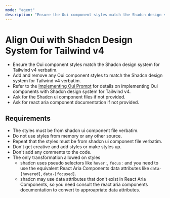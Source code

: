 ```yaml
---
mode: "agent"
description: "Ensure the Oui component styles match the Shadcn design system for Tailwind v4"
---
```


# Align Oui with Shadcn Design System for Tailwind v4

- Ensure the Oui component styles match the Shadcn design system for Tailwind v4 verbatim.
- Add and remove any Oui component styles to match the Shadcn design system for Tailwind v4 verbatim.
- Refer to the [Implementing Oui Prompt](oui-implementing.prompt.md) for details on implementing Oui components with Shadcn design system for Tailwind v4.
- Ask for the Shadcn ui component files if not provided.
- Ask for react aria component documentation if not provided.

## Requirements

- The styles must be from shadcn ui component file verbatim.
- Do not use styles from memory or any other source.
- Repeat that the styles must be from shadcn ui component file verbatim.
- Don't get creative and add styles or make styles up.
- Don't add any comments to the code.
- The only transformation allowed on styles
  - shadcn uses pseudo selectors like `hover:`, `focus:` and you need to use the equivalent React Aria Components data attributes like `data-[hovered]`, `data-[focused]`.
  - shadcn may use data attributes that don't exist in React Aria Components, so you need consult the react aria components documentation to convert to approapriate data attributes.
